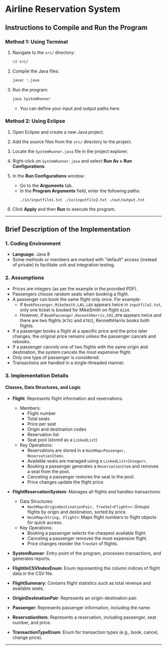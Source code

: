# Airline Reservation System

## Instructions to Compile and Run the Program

### Method 1: Using Terminal

1. Navigate to the `src/` directory:

    ```bash
    cd src/
    ```

2. Compile the Java files:

    ```bash
    javac *.java
    ```

3. Run the program:

    ```bash
    java SystemRunner
    ```

    - You can define your input and output paths here.

### Method 2: Using Eclipse

1. Open Eclipse and create a new Java project.
2. Add the source files from the `src/` directory to the project.
3. Locate the `SystemRunner.java` file in the project explorer.
4. Right-click on `SystemRunner.java` and select **Run As > Run Configurations**.
5. In the **Run Configurations** window:
    - Go to the **Arguments** tab.
    - In the **Program Arguments** field, enter the following paths:
      ```
      ./in/inputfile1.txt ./in/inputfile2.txt ./out/output.txt
      ```

6. Click **Apply** and then **Run** to execute the program.

---

## Brief Description of the Implementation

### 1. Coding Environment

- **Language**: Java 8
- Some methods or members are marked with "default" access (instead of private) to facilitate unit and integration testing.

### 2. Assumptions

- Prices are integers (as per the example in the provided PDF).
- Passengers choose random seats when booking a flight.
- A passenger can book the same flight only once. For example:
  - If `BookPassenger,MikeSmith,LAS,LAX` appears twice in `inputfile2.txt`, only one ticket is booked for MikeSmith on flight `A124`.
  - However, if `BookPassenger,KennethHarris,CHI,DFW` appears twice and there are two flights (`K792` and `A792`), KennethHarris books both flights.
- If a passenger books a flight at a specific price and the price later changes, the original price remains unless the passenger cancels and rebooks.
- If a passenger cancels one of two flights with the same origin and destination, the system cancels the most expensive flight.
- Only one type of passenger is considered.
- Transactions are handled in a single-threaded manner.

### 3. Implementation Details

#### Classes, Data Structures, and Logic

- **Flight**: Represents flight information and reservations.
  - Members:
    - Flight number
    - Total seats
    - Price per seat
    - Origin and destination codes
    - Reservation list
    - Seat pool (stored as a `LinkedList`)
  - Key Operations:
    - Reservations are stored in a `HashMap<Passenger, ReservationItem>`.
    - Available seats are managed using a `LinkedList<Integer>`.
    - Booking a passenger generates a `ReservationItem` and removes a seat from the pool.
    - Canceling a passenger restores the seat to the pool.
    - Price changes update the flight price.

- **FlightReservationSystem**: Manages all flights and handles transactions.
  - Data Structures:
    - `HashMap<OriginDestinationPair, TreeSet<Flight>>`: Groups flights by origin and destination, sorted by price.
    - `HashMap<String, Flight>`: Maps flight numbers to flight objects for quick access.
  - Key Operations:
    - Booking a passenger selects the cheapest available flight.
    - Canceling a passenger removes the most expensive flight.
    - Price changes reorder the `TreeSet` of flights.

- **SystemRunner**: Entry point of the program, processes transactions, and generates reports.

- **FlightInCSVIndexEnum**: Enum representing the column indices of flight data in the CSV file.

- **FlightSummary**: Contains flight statistics such as total revenue and available seats.

- **OriginDestinationPair**: Represents an origin-destination pair.

- **Passenger**: Represents passenger information, including the name.

- **ReservationItem**: Represents a reservation, including passenger, seat number, and price.

- **TransactionTypeEnum**: Enum for transaction types (e.g., book, cancel, change price).

---
